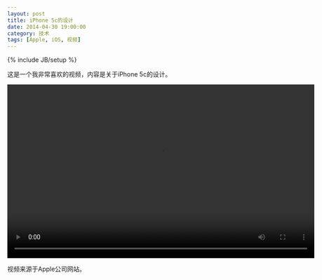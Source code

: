 ```yaml
---
layout: post
title: iPhone 5c的设计
date: 2014-04-30 19:00:00
category: 技术
tags: [Apple, iOS, 视频]
---
```

{% include JB/setup %}

这是一个我非常喜欢的视频，内容是关于iPhone 5c的设计。

<!--more-->
<video width="700" height="396" src="http://shengbin-static.stor.sinaapp.com/iphone5c-designed-together.mp4" 
type="video/mp4" preload="auto" controls="controls">
Your browser does not support the video tag.
</video>

视频来源于Apple公司网站。